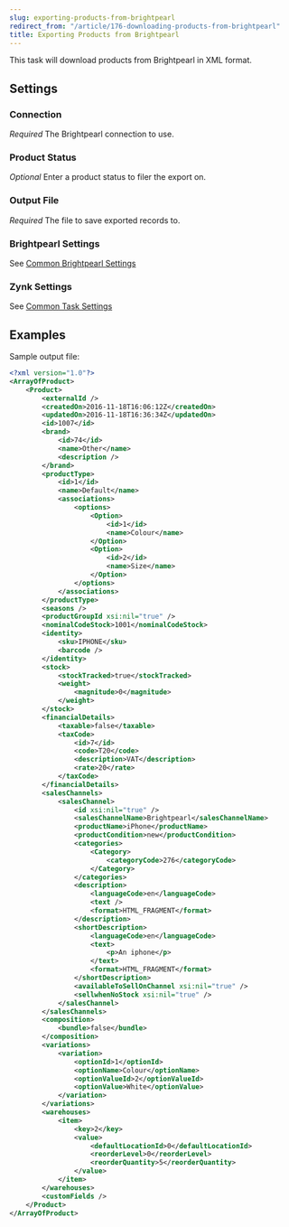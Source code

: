 ```yaml
---
slug: exporting-products-from-brightpearl
redirect_from: "/article/176-downloading-products-from-brightpearl"
title: Exporting Products from Brightpearl
---
```



This task will download products from Brightpearl in XML format.


## Settings

### Connection
_Required_
The Brightpearl connection to use.

### Product Status 
_Optional_
Enter a product status to filer the export on.

### Output File
_Required_
The file to save exported records to.

### Brightpearl Settings
See [Common Brightpearl Settings](common-brightpearl-settings)

### Zynk Settings
See [Common Task Settings](common-task-settings)


## Examples


Sample output file:


```xml
<?xml version="1.0"?>
<ArrayOfProduct>
	<Product>
		<externalId />
		<createdOn>2016-11-18T16:06:12Z</createdOn>
		<updatedOn>2016-11-18T16:36:34Z</updatedOn>
		<id>1007</id>
		<brand>
			<id>74</id>
			<name>Other</name>
			<description />
		</brand>
		<productType>
			<id>1</id>
			<name>Default</name>
			<associations>
				<options>
					<Option>
						<id>1</id>
						<name>Colour</name>
					</Option>
					<Option>
						<id>2</id>
						<name>Size</name>
					</Option>
				</options>
			</associations>
		</productType>
		<seasons />
		<productGroupId xsi:nil="true" />
		<nominalCodeStock>1001</nominalCodeStock>
		<identity>
			<sku>IPHONE</sku>
			<barcode />
		</identity>
		<stock>
			<stockTracked>true</stockTracked>
			<weight>
				<magnitude>0</magnitude>
			</weight>
		</stock>
		<financialDetails>
			<taxable>false</taxable>
			<taxCode>
				<id>7</id>
				<code>T20</code>
				<description>VAT</description>
				<rate>20</rate>
			</taxCode>
		</financialDetails>
		<salesChannels>
			<salesChannel>
				<id xsi:nil="true" />
				<salesChannelName>Brightpearl</salesChannelName>
				<productName>iPhone</productName>
				<productCondition>new</productCondition>
				<categories>
					<Category>
						<categoryCode>276</categoryCode>
					</Category>
				</categories>
				<description>
					<languageCode>en</languageCode>
					<text />
					<format>HTML_FRAGMENT</format>
				</description>
				<shortDescription>
					<languageCode>en</languageCode>
					<text>
						<p>An iphone</p>
					</text>
					<format>HTML_FRAGMENT</format>
				</shortDescription>
				<availableToSellOnChannel xsi:nil="true" />
				<sellwhenNoStock xsi:nil="true" />
			</salesChannel>
		</salesChannels>
		<composition>
			<bundle>false</bundle>
		</composition>
		<variations>
			<variation>
				<optionId>1</optionId>
				<optionName>Colour</optionName>
				<optionValueId>2</optionValueId>
				<optionValue>White</optionValue>
			</variation>
		</variations>
		<warehouses>
			<item>
				<key>2</key>
				<value>
					<defaultLocationId>0</defaultLocationId>
					<reorderLevel>0</reorderLevel>
					<reorderQuantity>5</reorderQuantity>
				</value>
			</item>
		</warehouses>
		<customFields />
	</Product>
</ArrayOfProduct>
```